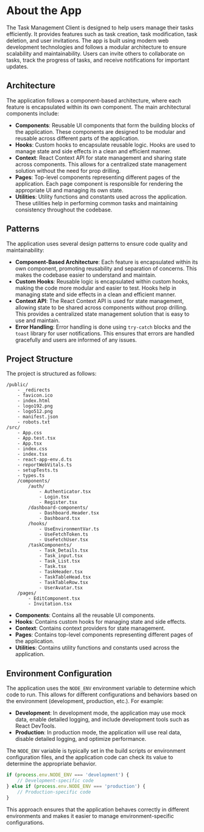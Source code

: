 # About the App

The Task Management Client is designed to help users manage their tasks efficiently. It provides features such as task creation, task modification, task deletion, and user invitations. The app is built using modern web development technologies and follows a modular architecture to ensure scalability and maintainability. Users can invite others to collaborate on tasks, track the progress of tasks, and receive notifications for important updates.

## Architecture

The application follows a component-based architecture, where each feature is encapsulated within its own component. The main architectural components include:

- **Components**: Reusable UI components that form the building blocks of the application. These components are designed to be modular and reusable across different parts of the application.
- **Hooks**: Custom hooks to encapsulate reusable logic. Hooks are used to manage state and side effects in a clean and efficient manner.
- **Context**: React Context API for state management and sharing state across components. This allows for a centralized state management solution without the need for prop drilling.
- **Pages**: Top-level components representing different pages of the application. Each page component is responsible for rendering the appropriate UI and managing its own state.
- **Utilities**: Utility functions and constants used across the application. These utilities help in performing common tasks and maintaining consistency throughout the codebase.

## Patterns

The application uses several design patterns to ensure code quality and maintainability:

- **Component-Based Architecture**: Each feature is encapsulated within its own component, promoting reusability and separation of concerns. This makes the codebase easier to understand and maintain.
- **Custom Hooks**: Reusable logic is encapsulated within custom hooks, making the code more modular and easier to test. Hooks help in managing state and side effects in a clean and efficient manner.
- **Context API**: The React Context API is used for state management, allowing state to be shared across components without prop drilling. This provides a centralized state management solution that is easy to use and maintain.
- **Error Handling**: Error handling is done using `try-catch` blocks and the `toast` library for user notifications. This ensures that errors are handled gracefully and users are informed of any issues.

## Project Structure

The project is structured as follows:

```plaintext
/public/
    - _redirects
    - favicon.ico
    - index.html
    - logo192.png
    - logo512.png
    - manifest.json
    - robots.txt
/src/
    - App.css
    - App.test.tsx
    - App.tsx
    - index.css
    - index.tsx
    - react-app-env.d.ts
    - reportWebVitals.ts
    - setupTests.ts
    - types.ts
    /components/
        /auth/
            - Authenticator.tsx
            - Login.tsx
            - Register.tsx
        /dashboard-components/
            - Dashboard.Header.tsx
            - Dashboard.tsx
        /hooks/
            - UseEnvironmentVar.ts
            - UseFetchToken.ts
            - UseFetchUser.tsx
        /taskComponents/
            - Task_Details.tsx
            - Task_input.tsx
            - Task_List.tsx
            - Task.tsx
            - TaskHeader.tsx
            - TaskTableHead.tsx
            - TaskTableRow.tsx
            - UserAvatar.tsx
    /pages/
        - EditComponent.tsx
        - Invitation.tsx
```

- **Components**: Contains all the reusable UI components.
- **Hooks**: Contains custom hooks for managing state and side effects.
- **Context**: Contains context providers for state management.
- **Pages**: Contains top-level components representing different pages of the application.
- **Utilities**: Contains utility functions and constants used across the application.

## Environment Configuration

The application uses the `NODE_ENV` environment variable to determine which code to run. This allows for different configurations and behaviors based on the environment (development, production, etc.). For example:

- **Development**: In development mode, the application may use mock data, enable detailed logging, and include development tools such as React DevTools.
- **Production**: In production mode, the application will use real data, disable detailed logging, and optimize performance.

The `NODE_ENV` variable is typically set in the build scripts or environment configuration files, and the application code can check its value to determine the appropriate behavior.

```javascript
if (process.env.NODE_ENV === 'development') {
    // Development-specific code
} else if (process.env.NODE_ENV === 'production') {
    // Production-specific code
}
```

This approach ensures that the application behaves correctly in different environments and makes it easier to manage environment-specific configurations.
